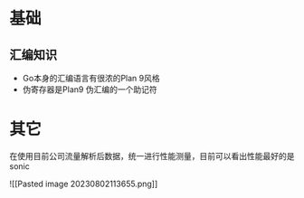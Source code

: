 # 基础

## 汇编知识

- Go本身的汇编语言有很浓的Plan 9风格
- 伪寄存器是Plan9 伪汇编的一个助记符


# 其它

在使用目前公司流量解析后数据，统一进行性能测量，目前可以看出性能最好的是sonic

![[Pasted image 20230802113655.png]]